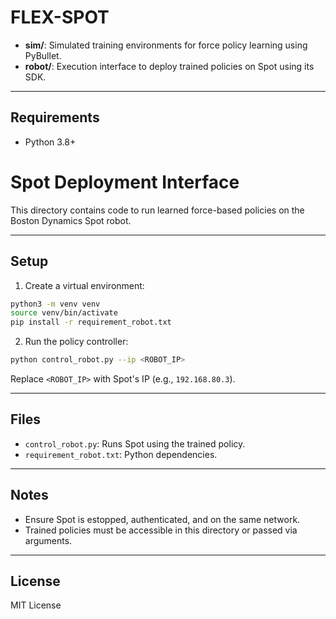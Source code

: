 # FLEX-SPOT

- **sim/**: Simulated training environments for force policy learning using PyBullet.
- **robot/**: Execution interface to deploy trained policies on Spot using its SDK.

---

## Requirements

- Python 3.8+
# Spot Deployment Interface

This directory contains code to run learned force-based policies on the Boston Dynamics Spot robot.

---

## Setup

1. Create a virtual environment:
```bash
python3 -m venv venv
source venv/bin/activate
pip install -r requirement_robot.txt
```

2. Run the policy controller:
```bash
python control_robot.py --ip <ROBOT_IP>
```

Replace `<ROBOT_IP>` with Spot's IP (e.g., `192.168.80.3`).

---

## Files

- `control_robot.py`: Runs Spot using the trained policy.
- `requirement_robot.txt`: Python dependencies.

---

## Notes

- Ensure Spot is estopped, authenticated, and on the same network.
- Trained policies must be accessible in this directory or passed via arguments.


---

## License

MIT License
